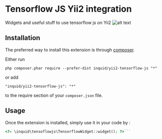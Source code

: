 Tensorflow JS Yii2 integration
==============================
Widgets and useful stuff to use tensorflow js on Yii2
![alt text](https://raw.githubusercontent.com/inquid/yii2-tensorflow-js/master/src/images/Tensorflow_logo.svg.png)

Installation
------------

The preferred way to install this extension is through [composer](http://getcomposer.org/download/).

Either run

```
php composer.phar require --prefer-dist inquid/yii2-tensorflow-js "*"
```

or add

```
"inquid/yii2-tensorflow-js": "*"
```

to the require section of your `composer.json` file.


Usage
-----

Once the extension is installed, simply use it in your code by  :

```php
<?= \inquid\tensoflowjs\TensorflowWidget::widget(); ?>```
